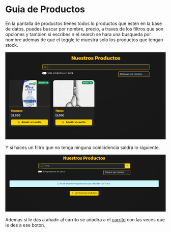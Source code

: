 # Guia de Productos

En la pantalla de productos tienes todos lo productos que esten en la base de datos, puedes buscar por nombre, precio, a traves de los filtros que son opciones y tambien si escribes n el search se hara una busqueda por nombre ademas de que el toggle te muestra solo los productos que tengan stock.

![Productos](../../imgs/products.png)

Y si haces un filtro que no tenga ninguna coincidencia saldra lo siguiente.

![Filtro](../../imgs/product_filter.png)

Ademas si le das a añadir al carrito se añadira a el [carrito](cart.md) con las veces que le des a ese boton.
